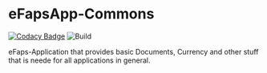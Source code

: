 # eFapsApp-Commons

[![Codacy Badge](https://api.codacy.com/project/badge/Grade/72a3e65b044d489db2d7707848f61ddb)](https://www.codacy.com/app/eFaps/eFapsApp-Commons?utm_source=github.com&amp;utm_medium=referral&amp;utm_content=eFaps/eFapsApp-Commons&amp;utm_campaign=Badge_Grade)
![Build](https://github.com/eFaps/eFapsApp-Commons/workflows/Build/badge.svg)

eFaps-Application that provides basic Documents, Currency and other stuff that is neede for all applications in general.
